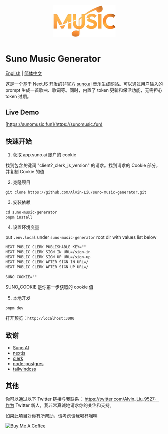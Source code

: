 <p align="center">
  <img alt="Suno Music Generator" src="https://github.com/Alvin-Liu/suno-music-generator/blob/master/public/logo.png" width="200" style="margin-bottom: 10px;">
</p>

# Suno Music Generator

[English](./README.md) | [简体中文](./README_CN.md)

这是一个基于 NextJS 开发的非官方 [suno.ai](https://www.suno.ai) 音乐生成网站。可以通过用户输入的 prompt 生成一首歌曲、歌词等。同时，内置了 token 更新和保活功能，无需担心 token 过期。

## Live Demo

[https://sunomusic.fun](https://sunomusic.fun)

## 快速开始

1. 获取 app.suno.ai 账户的 cookie 

找到包含关键词 "client?_clerk_js_version" 的请求。找到请求的 Cookie 部分，并复制 Cookie 的值

2. 克隆项目

```shell
git clone https://github.com/Alvin-Liu/suno-music-generator.git
```

3. 安装依赖

```shell
cd suno-music-generator
pnpm install
```

4. 设置环境变量

put `.env.local` under `suno-music-generator` root dir with values list below

```
NEXT_PUBLIC_CLERK_PUBLISHABLE_KEY=""
NEXT_PUBLIC_CLERK_SIGN_IN_URL=/sign-in
NEXT_PUBLIC_CLERK_SIGN_UP_URL=/sign-up
NEXT_PUBLIC_CLERK_AFTER_SIGN_IN_URL=/
NEXT_PUBLIC_CLERK_AFTER_SIGN_UP_URL=/

SUNO_COOKIE=""
```

SUNO_COOKIE 是你第一步获取的 cookie 值

5. 本地开发

```shell
pnpm dev
```

打开预览：`http://localhost:3000` 

## 致谢

- [Suno AI](https://www.suno.ai)
- [nextjs](https://nextjs.org/docs)
- [clerk](https://clerk.com/docs/quickstarts/nextjs)
- [node-postgres](https://node-postgres.com/)
- [tailwindcss](https://tailwindcss.com/)

## 其他

你可以通过以下 Twitter 链接与我联系：
https://twitter.com/Alvin_Liu_9527。作为 Twitter 新人，我非常真诚地请求你的关注和支持。

如果此项目对你有所帮助，请考虑请我喝杯咖啡

<a href="https://www.buymeacoffee.com/vnorange" target="_blank"><img src="https://cdn.buymeacoffee.com/buttons/default-orange.png" alt="Buy Me A Coffee" height="40" width="174"></a>
